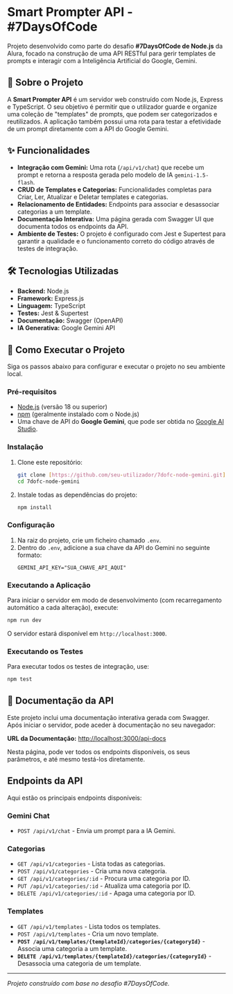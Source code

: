# Smart Prompter API - #7DaysOfCode

Projeto desenvolvido como parte do desafio **#7DaysOfCode de Node.js** da Alura, focado na construção de uma API RESTful para gerir templates de prompts e interagir com a Inteligência Artificial do Google, Gemini.

## 📜 Sobre o Projeto

A **Smart Prompter API** é um servidor web construído com Node.js, Express e TypeScript. O seu objetivo é permitir que o utilizador guarde e organize uma coleção de "templates" de prompts, que podem ser categorizados e reutilizados. A aplicação também possui uma rota para testar a efetividade de um prompt diretamente com a API do Google Gemini.

## ✨ Funcionalidades

* **Integração com Gemini:** Uma rota (`/api/v1/chat`) que recebe um prompt e retorna a resposta gerada pelo modelo de IA `gemini-1.5-flash`.
* **CRUD de Templates e Categorias:** Funcionalidades completas para Criar, Ler, Atualizar e Deletar templates e categorias.
* **Relacionamento de Entidades:** Endpoints para associar e desassociar categorias a um template.
* **Documentação Interativa:** Uma página gerada com Swagger UI que documenta todos os endpoints da API.
* **Ambiente de Testes:** O projeto é configurado com Jest e Supertest para garantir a qualidade e o funcionamento correto do código através de testes de integração.

## 🛠️ Tecnologias Utilizadas

* **Backend:** Node.js
* **Framework:** Express.js
* **Linguagem:** TypeScript
* **Testes:** Jest & Supertest
* **Documentação:** Swagger (OpenAPI)
* **IA Generativa:** Google Gemini API

## 🚀 Como Executar o Projeto

Siga os passos abaixo para configurar e executar o projeto no seu ambiente local.

### Pré-requisitos

* [Node.js](https://nodejs.org/en/) (versão 18 ou superior)
* [npm](https://www.npmjs.com/) (geralmente instalado com o Node.js)
* Uma chave de API do **Google Gemini**, que pode ser obtida no [Google AI Studio](https://aistudio.google.com/app/apikey).

### Instalação

1.  Clone este repositório:
    ```bash
    git clone [https://github.com/seu-utilizador/7dofc-node-gemini.git](https://github.com/seu-utilizador/7dofc-node-gemini.git)
    cd 7dofc-node-gemini
    ```

2.  Instale todas as dependências do projeto:
    ```bash
    npm install
    ```

### Configuração

1.  Na raiz do projeto, crie um ficheiro chamado `.env`.
2.  Dentro do `.env`, adicione a sua chave da API do Gemini no seguinte formato:
    ```env
    GEMINI_API_KEY="SUA_CHAVE_API_AQUI"
    ```

### Executando a Aplicação

Para iniciar o servidor em modo de desenvolvimento (com recarregamento automático a cada alteração), execute:

```bash
npm run dev
```

O servidor estará disponível em `http://localhost:3000`.

### Executando os Testes

Para executar todos os testes de integração, use:

```bash
npm test
```

## 📖 Documentação da API

Este projeto inclui uma documentação interativa gerada com Swagger. Após iniciar o servidor, pode aceder à documentação no seu navegador:

**URL da Documentação:** [http://localhost:3000/api-docs](http://localhost:3000/api-docs)

Nesta página, pode ver todos os endpoints disponíveis, os seus parâmetros, e até mesmo testá-los diretamente.

## Endpoints da API

Aqui estão os principais endpoints disponíveis:

### Gemini Chat
* `POST /api/v1/chat` - Envia um prompt para a IA Gemini.

### Categorias
* `GET /api/v1/categories` - Lista todas as categorias.
* `POST /api/v1/categories` - Cria uma nova categoria.
* `GET /api/v1/categories/:id` - Procura uma categoria por ID.
* `PUT /api/v1/categories/:id` - Atualiza uma categoria por ID.
* `DELETE /api/v1/categories/:id` - Apaga uma categoria por ID.

### Templates
* `GET /api/v1/templates` - Lista todos os templates.
* `POST /api/v1/templates` - Cria um novo template.
* **`POST /api/v1/templates/{templateId}/categories/{categoryId}`** - Associa uma categoria a um template.
* **`DELETE /api/v1/templates/{templateId}/categories/{categoryId}`** - Desassocia uma categoria de um template.

---
_Projeto construído com base no desafio #7DaysOfCode._
